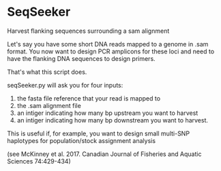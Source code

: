# SeqSeeker
Harvest flanking sequences surrounding a sam alignment

Let's say you have some short DNA reads mapped to a genome in .sam format. You now want to design PCR amplicons for these loci and need to have the flanking DNA sequences to design primers.

That's what this script does. 

seqSeeker.py will ask you for four inputs:

1) the fasta file reference that your read is mapped to
2) the .sam alignment file
3) an intiger indicating how many bp upstream you want to harvest
4) an intiger indicating how many bp downstream you want to harvest. 

This is useful if, for example, you want to design small multi-SNP haplotypes for population/stock assignment analysis

(see McKinney et al. 2017. Canadian Journal of Fisheries and Aquatic Sciences 74:429-434)
